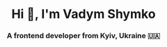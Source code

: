 <h1 align="center">Hi 👋, I'm Vadym Shymko</h1>
<h3 align="center">A frontend developer from Kyiv, Ukraine  🇺🇦</h3>

